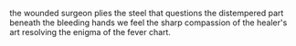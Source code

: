 the wounded surgeon plies the steel
that questions the distempered part
beneath the bleeding hands we feel
the sharp compassion of the healer's art
resolving the enigma of the fever chart.